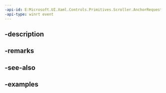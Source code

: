 ```yaml
---
-api-id: E:Microsoft.UI.Xaml.Controls.Primitives.Scroller.AnchorRequested
-api-type: winrt event
---
```


## -description

## -remarks

## -see-also

## -examples

